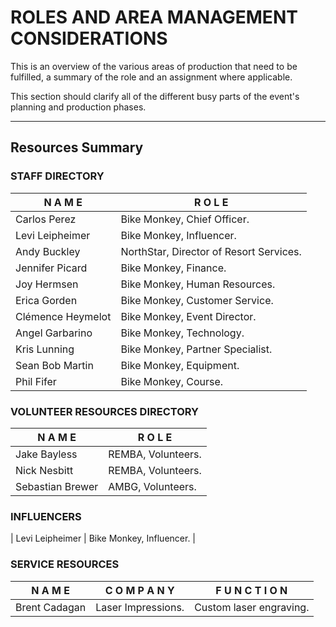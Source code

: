 # ROLES AND AREA MANAGEMENT CONSIDERATIONS
This is an overview of the various areas of production that need to be fulfilled, a summary of the role and an assignment where applicable.

This section should clarify all of the different busy parts of the event's planning and production phases.

---
## Resources Summary

### STAFF DIRECTORY
| N A M E      | R O L E |
|-------------------|------|
| Carlos Perez      | Bike Monkey, Chief Officer. |
| Levi Leipheimer   | Bike Monkey, Influencer. |
| Andy Buckley      | NorthStar, Director of Resort Services. |
| Jennifer Picard   | Bike Monkey, Finance. |
| Joy Hermsen       | Bike Monkey, Human Resources. |
| Erica Gorden      | Bike Monkey, Customer Service. |
| Clémence Heymelot | Bike Monkey, Event Director. |
| Angel Garbarino   | Bike Monkey, Technology. |
| Kris Lunning      | Bike Monkey, Partner Specialist. |
| Sean Bob Martin   | Bike Monkey, Equipment. |
| Phil Fifer        | Bike Monkey, Course. |

### VOLUNTEER RESOURCES DIRECTORY

| N A M E      | R O L E |
|-------------------|------|
| Jake Bayless   | REMBA, Volunteers. |
| Nick Nesbitt   | REMBA, Volunteers. |
| Sebastian Brewer   | AMBG, Volunteers. |

### INFLUENCERS
| Levi Leipheimer   | Bike Monkey, Influencer. |

### SERVICE RESOURCES

| N A M E      | C O M P A N Y | F U N C T I O N |
|-------------------|------|-------|
| Brent Cadagan     | Laser Impressions. | Custom laser engraving. |
